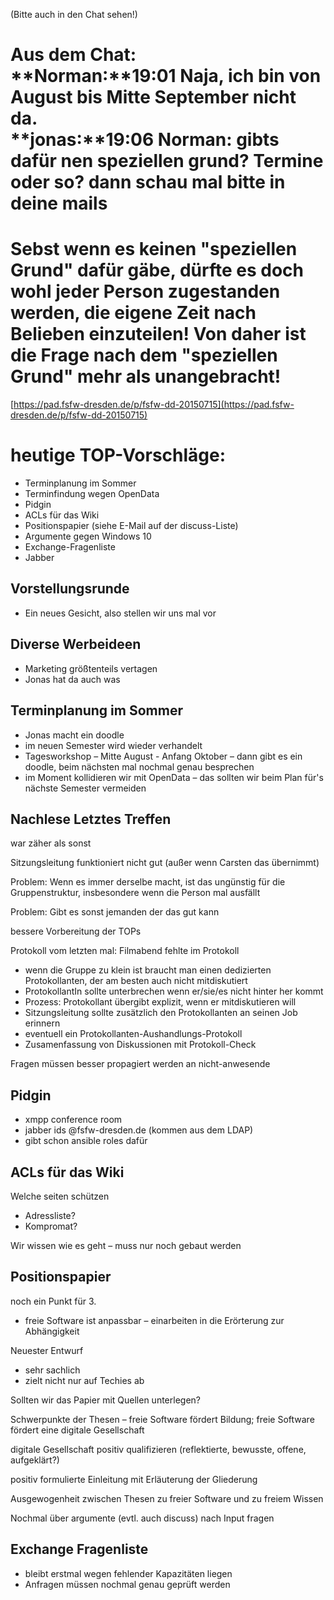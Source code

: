 (Bitte auch in den Chat sehen!)  
  
Aus dem Chat:  
**Norman:**19:01 Naja, ich bin von August bis Mitte September nicht
da.  
**jonas:**19:06 Norman: gibts dafür nen speziellen grund? Termine oder
so? dann schau mal bitte in deine mails  
===  
Sebst wenn es keinen "speziellen Grund" dafür gäbe, dürfte es doch wohl
jeder Person zugestanden werden, die eigene Zeit nach Belieben
einzuteilen! Von daher ist die Frage nach dem "speziellen Grund" mehr
als unangebracht!  
===  
  
[https://pad.fsfw-dresden.de/p/fsfw-dd-20150715](https://pad.fsfw-dresden.de/p/fsfw-dd-20150715)  
  

heutige TOP-Vorschläge:
=======================

-   Terminplanung im Sommer
-   Terminfindung wegen OpenData
-   Pidgin
-   ACLs für das Wiki
-   Positionspapier (siehe E-Mail auf der discuss-Liste)
-   Argumente gegen Windows 10
-   Exchange-Fragenliste
-   Jabber

  

Vorstellungsrunde
-----------------

-   Ein neues Gesicht, also stellen wir uns mal vor

  

Diverse Werbeideen
------------------

-   Marketing größtenteils vertagen
-   Jonas hat da auch was

  

Terminplanung im Sommer
-----------------------

-   Jonas macht ein doodle
-   im neuen Semester wird wieder verhandelt
-   Tagesworkshop – Mitte August - Anfang Oktober – dann gibt es ein
    doodle, beim nächsten mal nochmal genau besprechen
-   im Moment kollidieren wir mit OpenData – das sollten wir beim Plan
    für's nächste Semester vermeiden

  

Nachlese Letztes Treffen
------------------------

war zäher als sonst

Sitzungsleitung funktioniert nicht gut (außer wenn Carsten das
übernimmt)

Problem: Wenn es immer derselbe macht, ist das ungünstig für die
Gruppenstruktur, insbesondere wenn die Person mal ausfällt

Problem: Gibt es sonst jemanden der das gut kann

bessere Vorbereitung der TOPs

Protokoll vom letzten mal: Filmabend fehlte im Protokoll

-   wenn die Gruppe zu klein ist braucht man einen dedizierten
    Protokollanten, der am besten auch nicht mitdiskutiert
-   ProtokollantIn sollte unterbrechen wenn er/sie/es nicht hinter her
    kommt
-   Prozess: Protokollant übergibt explizit, wenn er mitdiskutieren will
-   Sitzungsleitung sollte zusätzlich den Protokollanten an seinen Job
    erinnern
-   eventuell ein Protokollanten-Aushandlungs-Protokoll
-   Zusamenfassung von Diskussionen mit Protokoll-Check

Fragen müssen besser propagiert werden an nicht-anwesende

  

Pidgin
------

-   xmpp conference room
-   jabber ids @fsfw-dresden.de (kommen aus dem LDAP)
-   gibt schon ansible roles dafür

  

ACLs für das Wiki
-----------------

Welche seiten schützen

-   Adressliste?
-   Kompromat?

Wir wissen wie es geht – muss nur noch gebaut werden

  

Positionspapier
---------------

noch ein Punkt für 3.

-   freie Software ist anpassbar – einarbeiten in die Erörterung zur
    Abhängigkeit

Neuester Entwurf

-   sehr sachlich
-   zielt nicht nur auf Techies ab

Sollten wir das Papier mit Quellen unterlegen?

Schwerpunkte der Thesen – freie Software fördert Bildung; freie Software
fördert eine digitale Gesellschaft

digitale Gesellschaft positiv qualifizieren (reflektierte, bewusste,
offene, aufgeklärt?)

positiv formulierte Einleitung mit Erläuterung der Gliederung

Ausgewogenheit zwischen Thesen zu freier Software und zu freiem Wissen

Nochmal über argumente (evtl. auch discuss) nach Input fragen

  

Exchange Fragenliste
--------------------

-   bleibt erstmal wegen fehlender Kapazitäten liegen
-   Anfragen müssen nochmal genau geprüft werden

  

